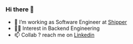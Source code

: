 ### Hi there 👋

- 🔭 I’m working as Software Engineer at [Shipper](https://www.linkedin.com/company/shipper-indonesia)
- 👨‍💻 Interest in Backend Engineering
- 📫 Collab ? reach me on [Linkedin](https://www.linkedin.com/in/mcholismalik/)


<!--
**mcholismalik/mcholismalik** is a ✨ _special_ ✨ repository because its `README.md` (this file) appears on your GitHub profile.

Here are some ideas to get you started:

- 🔭 I’m currently working on ...
- 🌱 I’m currently learning ...
- 👯 I’m looking to collaborate on ...
- 🤔 I’m looking for help with ...
- 💬 Ask me about ...
- 📫 How to reach me: ...
- 😄 Pronouns: ...
- ⚡ Fun fact: ...
-->

